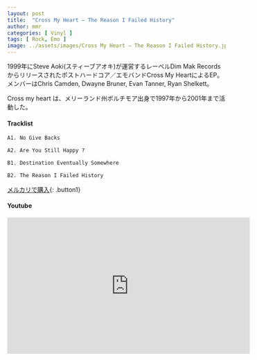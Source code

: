 ```yaml
---
layout: post
title:  "Cross My Heart – The Reason I Failed History"
author: mmr
categories: [ Vinyl ]
tags: [ Rock, Emo ]
image: ../assets/images/Cross My Heart – The Reason I Failed History.jpg
---
```


1999年にSteve Aoki(スティーブアオキ)が運営するレーベルDim Mak Recordsからリリースされたポストハードコア／エモバンドCross My HeartによるEP。メンバーはChris Camden, Dwayne Bruner, Evan Tanner, Ryan Shelkett。

Cross my heart は、メリーランド州ボルチモア出身で1997年から2001年まで活動した。

#### Tracklist
```md
A1. No Give Backs

A2. Are You Still Happy ?

B1. Destination Eventually Somewhere

B2. The Reason I Failed History
```

[メルカリで購入](https://jp.mercari.com/item/m43367520761?afid=6142608987){: .button1}

#### Youtube
<iframe width="560" height="315" src="https://www.youtube.com/embed/Cr19CuSmdAo?si=NsFI9ghV2eQouulM" title="YouTube video player" frameborder="0" allow="accelerometer; autoplay; clipboard-write; encrypted-media; gyroscope; picture-in-picture; web-share" referrerpolicy="strict-origin-when-cross-origin" allowfullscreen></iframe>